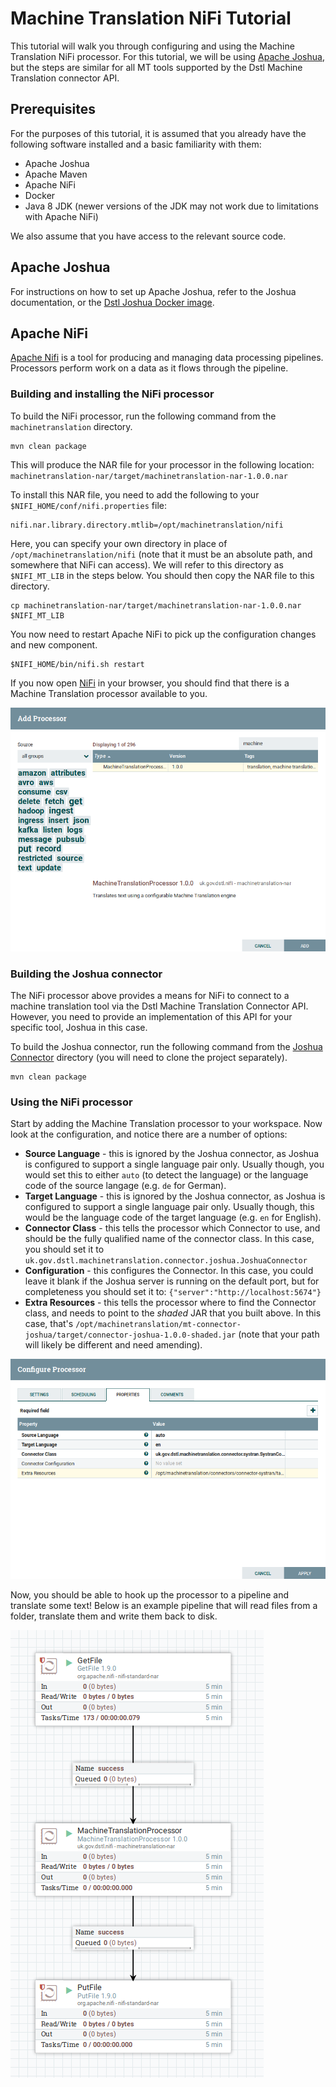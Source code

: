 # Machine Translation NiFi Tutorial

This tutorial will walk you through configuring and using the Machine Translation NiFi processor.
For this tutorial, we will be using [Apache Joshua](https://joshua.apache.org), but the steps are similar for all MT tools supported by the Dstl Machine Translation connector API.

## Prerequisites

For the purposes of this tutorial, it is assumed that you already have the following software installed and a basic familiarity with them:

* Apache Joshua
* Apache Maven
* Apache NiFi
* Docker
* Java 8 JDK (newer versions of the JDK may not work due to limitations with Apache NiFi)

We also assume that you have access to the relevant source code.

## Apache Joshua

For instructions on how to set up Apache Joshua, refer to the Joshua documentation, or the [Dstl Joshua Docker image](https://github.com/dstl/docker-images/tree/master/joshua).

## Apache NiFi

[Apache Nifi](https://nifi.apache.org) is a tool for producing and managing data processing pipelines.
Processors perform work on a data as it flows through the pipeline.

### Building and installing the NiFi processor

To build the NiFi processor, run the following command from the `machinetranslation` directory.

    mvn clean package

This will produce the NAR file for your processor in the following location: `machinetranslation-nar/target/machinetranslation-nar-1.0.0.nar`

To install this NAR file, you need to add the following to your `$NIFI_HOME/conf/nifi.properties` file:

    nifi.nar.library.directory.mtlib=/opt/machinetranslation/nifi

Here, you can specify your own directory in place of `/opt/machinetranslation/nifi` (note that it must be an absolute path, and somewhere that NiFi can access). We will refer to this directory as `$NIFI_MT_LIB` in the steps below. You should then copy the NAR file to this directory.

    cp machinetranslation-nar/target/machinetranslation-nar-1.0.0.nar $NIFI_MT_LIB

You now need to restart Apache NiFi to pick up the configuration changes and new component.

    $NIFI_HOME/bin/nifi.sh restart

If you now open [NiFi](http://localhost:8080/nifi/) in your browser, you should find that there is a Machine Translation processor available to you.

![NiFi Processor dialog showing Machine Translation processor](processor.png "NiFi Processor dialog showing Machine Translation processor")

### Building the Joshua connector

The NiFi processor above provides a means for NiFi to connect to a machine translation tool via the Dstl Machine Translation Connector API.
However, you need to provide an implementation of this API for your specific tool, Joshua in this case.

To build the Joshua connector, run the following command from the [Joshua Connector](https://github.com/dstl/machinetranslation/tree/master/connectors/connector-joshua) directory (you will need to clone the project separately).

    mvn clean package

### Using the NiFi processor

Start by adding the Machine Translation processor to your workspace. Now look at the configuration, and notice there are a number of options:

* **Source Language** - this is ignored by the Joshua connector, as Joshua is configured to support a single language pair only. Usually though, you would set this to either `auto` (to detect the language) or the language code of the source langage (e.g. `de` for German).
* **Target Language** - this is ignored by the Joshua connector, as Joshua is configured to support a single language pair only. Usually though, this would be the language code of the target language (e.g. `en` for English).
* **Connector Class** - this tells the processor which Connector to use, and should be the fully qualified name of the connector class. In this case, you should set it to `uk.gov.dstl.machinetranslation.connector.joshua.JoshuaConnector`
* **Configuration** - this configures the Connector. In this case, you could leave it blank if the Joshua server is running on the default port, but for completeness you should set it to: `{"server":"http://localhost:5674"}`
* **Extra Resources** - this tells the processor where to find the Connector class, and needs to point to the _shaded_ JAR that you built above. In this case, that's `/opt/machinetranslation/mt-connector-joshua/target/connector-joshua-1.0.0-shaded.jar` (note that your path will likely be different and need amending).

![Configuration of the Machine Translation processor](configuration.png "Configuration of the Machine Translation processor")

Now, you should be able to hook up the processor to a pipeline and translate some text! Below is an example pipeline that will read files from a folder, translate them and write them back to disk.

![Pipeline including Machine Translation processor](pipeline.png "Pipeline including Machine Translation processor")

